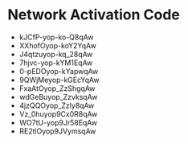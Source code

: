 # Network Activation Code
* kJCfP-yop-ko-Q8qAw
* XXhofOyop-koY2YqAw
* J4qtzuyop-kq_28qAw
* 7hjvc-yop-kYM1EqAw
* 0-pEDOyop-kYapwqAw
* 9QWjMeyop-kGEcYqAw
* FxaAtOyop_ZzShgqAw
* wdGeBuyop_ZzvksqAw
* 4jzQQOyop_Zzly8qAw
* Vz_0huyop9Cx0R8qAw
* WO7tU-yop9Jr58EqAw
* RE2tlOyop9JVymsqAw